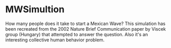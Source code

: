 # MWSimultion
How many people does it take to start a Mexican Wave? This simulation has been recreated from the 2002 Nature Brief Communication paper by Viscek group (Hungary) that attempted to answer the question. Also it's an interesting collective human behavior problem. 
